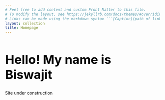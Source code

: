 ```yaml
---
# Feel free to add content and custom Front Matter to this file.
# To modify the layout, see https://jekyllrb.com/docs/themes/#overriding-theme-defaults
# Links can be made using the markdown syntax ```[Caption](path of link)``` but jekyll also knows how to deal with HTML syntax in these files as well.
layout: collection
title: Homepage
---
```


 <h1 style="color:black;font-size:40px;"> <b> Hello! My name is Biswajit </b> </h1>      




Site under construction
